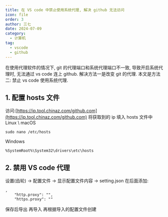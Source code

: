 ```yaml
---
title: 在 VS code 中禁止使用系统代理, 解决 github 无法访问
icon: file
order: 3
author: 三七
date: 2024-07-09
category:
  - 计算机
tag:
  - vscode
  - github
---
```

在使用代理软件的情况下, git 的代理端口和系统代理端口不一致, 导致开启系统代理时, 无法通过 vs code 连上 github. 解决方法一是改变 git 的代理. 本文是方法二: 禁止 vs code 使用系统代理.
<!-- more --> 
## 1. 配置 hosts 文件
访问:[https://ip.tool.chinaz.com/github.com](https://ip.tool.chinaz.com/github.com)
将获取到的 ip 填入 hosts 文件中
Linux \ macOS
```
sudo nano /etc/hosts
```
Windows
```
%SystemRoot%\System32\drivers\etc\hosts
```

## 2. 禁用 VS code 代理
设置(齿轮) -> 配置文件 -> 显示配置文件内容 -> setting.json
在后面添加:
```
,
    "http.proxy": "",
    "https.proxy": ""
```
保存后导出
再导入
再根据导入的配置文件创建